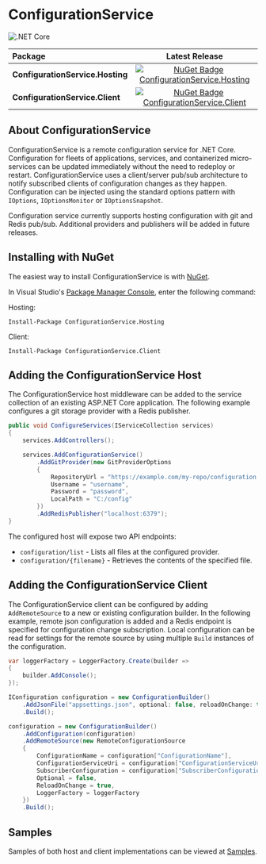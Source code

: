 # ConfigurationService

![.NET Core](https://github.com/jamespratt/configuration-service/workflows/.NET%20Core/badge.svg)

|  Package  |Latest Release|
|:----------|:------------:|
|**ConfigurationService.Hosting**|[![NuGet Badge ConfigurationService.Hosting](https://buildstats.info/nuget/ConfigurationService.Hosting)](https://www.nuget.org/packages/ConfigurationService.Hosting)
|**ConfigurationService.Client**|[![NuGet Badge ConfigurationService.Client](https://buildstats.info/nuget/ConfigurationService.Client)](https://www.nuget.org/packages/ConfigurationService.Client)

## About ConfigurationService

ConfigurationService is a remote configuration service for .NET Core.  Configuration for fleets of applications, services, and containerized micro-services can be updated immediately without the need to redeploy or restart. ConfigurationService uses a client/server pub/sub architecture to notify subscribed clients of configuration changes as they happen.  Configuration can be injected using the standard options pattern with `IOptions`, `IOptionsMonitor` or `IOptionsSnapshot`.

Configuration service currently supports hosting configuration with git and Redis pub/sub.  Additional providers and publishers will be added in future releases.

## Installing with NuGet

The easiest way to install ConfigurationService is with [NuGet](https://www.nuget.org/packages/ConfigurationService.Hosting/).

In Visual Studio's [Package Manager Console](http://docs.nuget.org/docs/start-here/using-the-package-manager-console),
enter the following command:

Hosting:

    Install-Package ConfigurationService.Hosting
    
Client:

    Install-Package ConfigurationService.Client
    
## Adding the ConfigurationService Host
The ConfigurationService host middleware can be added to the service collection of an existing ASP.NET Core application.  The following example configures a git storage provider with a Redis publisher.

```csharp
public void ConfigureServices(IServiceCollection services)
{
    services.AddControllers();

    services.AddConfigurationService()
        .AddGitProvider(new GitProviderOptions
        {
            RepositoryUrl = "https://example.com/my-repo/configuration.git",
            Username = "username",
            Password = "password",
            LocalPath = "C:/config"
        })
        .AddRedisPublisher("localhost:6379");
}
```
The configured host will expose two API endpoints:
* `configuration/list` - Lists all files at the configured provider.
* `configuration/{filename}` - Retrieves the contents of the specified file.

## Adding the ConfigurationService Client
The ConfigurationService client can be configured by adding `AddRemoteSource` to a new or existing configuration builder. In the following example, remote json configuration is added and a Redis endpoint is specified for configuration change subscription.  Local configuration can be read for settings for the remote source by using multiple `Build` instances of the configuration. 

```csharp
var loggerFactory = LoggerFactory.Create(builder =>
{
    builder.AddConsole();
});

IConfiguration configuration = new ConfigurationBuilder()
    .AddJsonFile("appsettings.json", optional: false, reloadOnChange: true)
    .Build();

configuration = new ConfigurationBuilder()
    .AddConfiguration(configuration)
    .AddRemoteSource(new RemoteConfigurationSource
    {
        ConfigurationName = configuration["ConfigurationName"],
        ConfigurationServiceUri = configuration["ConfigurationServiceUri"],
        SubscriberConfiguration = configuration["SubscriberConfiguration"],
        Optional = false,
        ReloadOnChange = true,
        LoggerFactory = loggerFactory
    })
    .Build();
```

## Samples
Samples of both host and client implementations can be viewed at [Samples](https://github.com/jamespratt/configuration-service/tree/master/samples).
